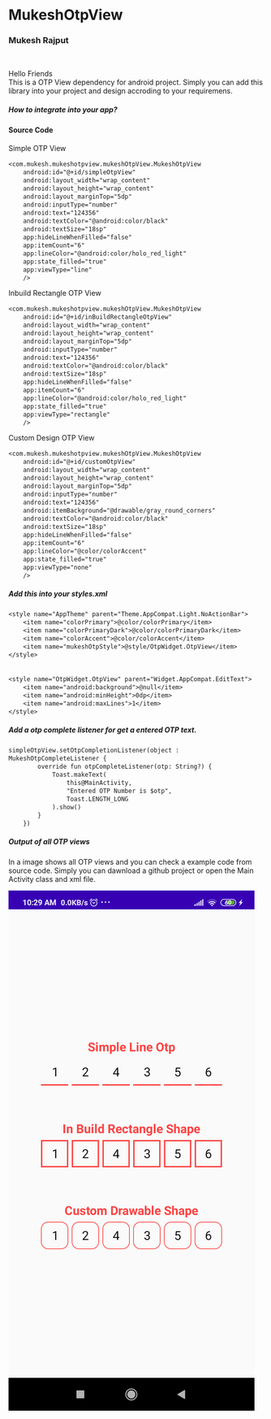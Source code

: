 # MukeshOtpView


<h3> Mukesh Rajput </h3>
</br>

<p>
  Hello Friends
  </br>
  This is a OTP View dependency for android project. Simply you can add this library into your project and design accroding to your requiremens.
</p>

<h5>How to integrate into your app?</h5>




<h4>Source Code</h4>

<p>Simple OTP View</p>

    <com.mukesh.mukeshotpview.mukeshOtpView.MukeshOtpView
        android:id="@+id/simpleOtpView"
        android:layout_width="wrap_content"
        android:layout_height="wrap_content"
        android:layout_marginTop="5dp"
        android:inputType="number"
        android:text="124356"
        android:textColor="@android:color/black"
        android:textSize="18sp"
        app:hideLineWhenFilled="false"
        app:itemCount="6"
        app:lineColor="@android:color/holo_red_light"
        app:state_filled="true"
        app:viewType="line"
        />


<p>Inbuild Rectangle OTP View</p>

    <com.mukesh.mukeshotpview.mukeshOtpView.MukeshOtpView
        android:id="@+id/inBuildRectangleOtpView"
        android:layout_width="wrap_content"
        android:layout_height="wrap_content"
        android:layout_marginTop="5dp"
        android:inputType="number"
        android:text="124356"
        android:textColor="@android:color/black"
        android:textSize="18sp"
        app:hideLineWhenFilled="false"
        app:itemCount="6"
        app:lineColor="@android:color/holo_red_light"
        app:state_filled="true"
        app:viewType="rectangle"
        />


<p>Custom Design OTP View</p>

    <com.mukesh.mukeshotpview.mukeshOtpView.MukeshOtpView
        android:id="@+id/customOtpView"
        android:layout_width="wrap_content"
        android:layout_height="wrap_content"
        android:layout_marginTop="5dp"
        android:inputType="number"
        android:text="124356"
        android:itemBackground="@drawable/gray_round_corners"
        android:textColor="@android:color/black"
        android:textSize="18sp"
        app:hideLineWhenFilled="false"
        app:itemCount="6"
        app:lineColor="@color/colorAccent"
        app:state_filled="true"
        app:viewType="none"
        />
        
        
<h5>Add this into your styles.xml</h5>

    <style name="AppTheme" parent="Theme.AppCompat.Light.NoActionBar">
        <item name="colorPrimary">@color/colorPrimary</item>
        <item name="colorPrimaryDark">@color/colorPrimaryDark</item>
        <item name="colorAccent">@color/colorAccent</item>
        <item name="mukeshOtpStyle">@style/OtpWidget.OtpView</item>
    </style>


    <style name="OtpWidget.OtpView" parent="Widget.AppCompat.EditText">
        <item name="android:background">@null</item>
        <item name="android:minHeight">0dp</item>
        <item name="android:maxLines">1</item>
    </style>


<h5>Add a otp complete listener for get a entered OTP text.</h5>

    simpleOtpView.setOtpCompletionListener(object : MukeshOtpCompleteListener {
            override fun otpCompleteListener(otp: String?) {
                Toast.makeText(
                    this@MainActivity,
                    "Entered OTP Number is $otp",
                    Toast.LENGTH_LONG
                ).show()
            }
        })


<h5>Output of all OTP views</h5>
<p>In a image shows all OTP views and you can check a example code from source code. Simply you can dawnload a github project or open the Main Activity class and xml file.</p>

![MukeshOtpView](https://github.com/rajputmukesh748/MukeshOtpView/blob/main/otp%20example%20output.png)

